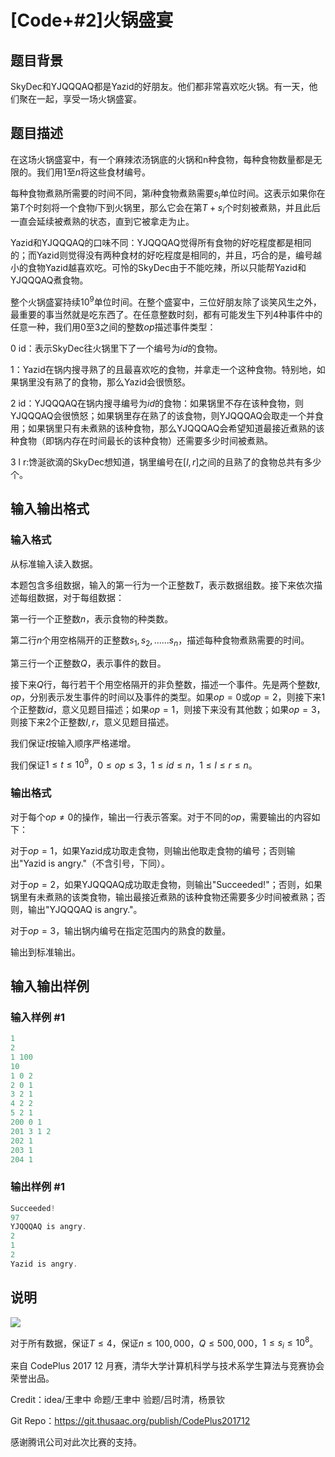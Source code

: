 # [Code+#2]火锅盛宴

## 题目背景

SkyDec和YJQQQAQ都是Yazid的好朋友。他们都非常喜欢吃火锅。有一天，他们聚在一起，享受一场火锅盛宴。

## 题目描述

在这场火锅盛宴中，有一个麻辣浓汤锅底的火锅和n种食物，每种食物数量都是无限的。我们用$1$至$n$将这些食材编号。

每种食物煮熟所需要的时间不同，第$i$种食物煮熟需要$s_i$单位时间。这表示如果你在第$T$个时刻将一个食物$i$下到火锅里，那么它会在第$T+s_i$个时刻被煮熟，并且此后一直会延续被煮熟的状态，直到它被拿走为止。

Yazid和YJQQQAQ的口味不同：YJQQQAQ觉得所有食物的好吃程度都是相同的；而Yazid则觉得没有两种食材的好吃程度是相同的，并且，巧合的是，编号越小的食物Yazid越喜欢吃。可怜的SkyDec由于不能吃辣，所以只能帮Yazid和YJQQQAQ煮食物。

整个火锅盛宴持续$10^9$单位时间。在整个盛宴中，三位好朋友除了谈笑风生之外，最重要的事当然就是吃东西了。在任意整数时刻，都有可能发生下列4种事件中的任意一种，我们用$0$至$3$之间的整数$op$描述事件类型：

0 id：表示SkyDec往火锅里下了一个编号为$id$的食物。

1：Yazid在锅内搜寻熟了的且最喜欢吃的食物，并拿走一个这种食物。特别地，如果锅里没有熟了的食物，那么Yazid会很愤怒。

2 id：YJQQQAQ在锅内搜寻编号为$id$的食物：如果锅里不存在该种食物，则YJQQQAQ会很愤怒；如果锅里存在熟了的该食物，则YJQQQAQ会取走一个并食用；如果锅里只有未煮熟的该种食物，那么YJQQQAQ会希望知道最接近煮熟的该种食物（即锅内存在时间最长的该种食物）还需要多少时间被煮熟。

3 l r:馋涎欲滴的SkyDec想知道，锅里编号在$[l,r]$之间的且熟了的食物总共有多少个。

## 输入输出格式

### 输入格式

从标准输入读入数据。

本题包含多组数据，输入的第一行为一个正整数$T$，表示数据组数。接下来依次描述每组数据，对于每组数据：

第一行一个正整数$n$，表示食物的种类数。

第二行$n$个用空格隔开的正整数$s_1,s_2,......s_n$，描述每种食物煮熟需要的时间。

第三行一个正整数$Q$，表示事件的数目。

接下来$Q$行，每行若干个用空格隔开的非负整数，描述一个事件。先是两个整数$t,op$，分别表示发生事件的时间以及事件的类型。如果$op=0$或$op=2$，则接下来$1$个正整数$id$，意义见题目描述；如果$op=1$，则接下来没有其他数；如果$op=3$，则接下来$2$个正整数$l,r$，意义见题目描述。

我们保证$t$按输入顺序严格递增。

我们保证$1\leq t\leq 10^9$，$0\leq op\leq 3$，$1\leq id\leq n$，$1\leq l\leq r\leq n$。

### 输出格式

对于每个$op\neq 0$的操作，输出一行表示答案。对于不同的$op$，需要输出的内容如下：

对于$op=1$，如果Yazid成功取走食物，则输出他取走食物的编号；否则输出"Yazid is angry."（不含引号，下同）。

对于$op=2$，如果YJQQQAQ成功取走食物，则输出"Succeeded!"；否则，如果锅里有未煮熟的该类食物，输出最接近煮熟的该种食物还需要多少时间被煮熟；否则，输出"YJQQQAQ is angry."。

对于$op=3$，输出锅内编号在指定范围内的熟食的数量。

输出到标准输出。

## 输入输出样例

### 输入样例 #1

```cpp
1
2
1 100
10
1 0 2
2 0 1
3 2 1
4 2 2
5 2 1
200 0 1
201 3 1 2
202 1
203 1
204 1
```


### 输出样例 #1

```cpp
Succeeded!
97
YJQQQAQ is angry.
2
1
2
Yazid is angry.
```


## 说明

 ![](https://cdn.luogu.com.cn/upload/pic/12656.png)

对于所有数据，保证$T\leq 4$，保证$n\leq 100,000$，$Q\leq 500,000$，$1\leq s_i\leq 10^8$。

来自 CodePlus 2017 12 月赛，清华大学计算机科学与技术系学生算法与竞赛协会 荣誉出品。

Credit：idea/王聿中 命题/王聿中 验题/吕时清，杨景钦

Git Repo：https://git.thusaac.org/publish/CodePlus201712

感谢腾讯公司对此次比赛的支持。

